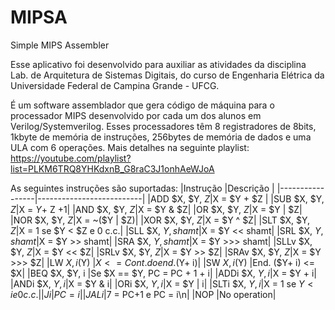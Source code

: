 # MIPSA
Simple MIPS Assembler

Esse aplicativo foi desenvolvido para auxiliar as atividades da disciplina Lab. de Arquitetura de Sistemas Digitais, do curso de Engenharia Elétrica da Universidade Federal de Campina Grande - UFCG.

É um software assemblador que gera código de máquina para o processador MIPS desenvolvido por cada um dos alunos em Verilog/Systemverilog. Esses processadores têm 8 registradores de 8bits, 1kbyte de memória de instruções, 256bytes de memória de dados e uma ULA com 6 operações. Mais detalhes na seguinte playlist: https://youtube.com/playlist?list=PLKM6TRQ8YHKdxnB_G8raC3J1onhAeWJoA


As seguintes instruções são suportadas:
|Instrução        |Descrição                 |
|-----------------|--------------------------|
|ADD $X, $Y, $Z   |$X = $Y + $Z     |
|SUB $X, $Y, $Z   |$X = $Y + ~$Z +1|
|AND $X, $Y, $Z   |$X = $Y & $Z|
|OR $X, $Y, $Z    |$X = $Y | $Z|
|NOR $X, $Y, $Z   |$X = ~($Y | $Z)|
|XOR $X, $Y, $Z   |$X = $Y ^ $Z|
|SLT $X, $Y, $Z   |$X = 1 se $Y < $Z e 0 c.c.|
|SLL $X, $Y, shamt|$X = $Y << shamt|
|SRL $X, $Y, shamt|$X = $Y >> shamt|
|SRA $X, $Y, shamt|$X = $Y >>> shamt|
|SLLv $X, $Y, $Z  |$X = $Y << $Z|
|SRLv $X, $Y, $Z  |$X = $Y >> $Z|
|SRAv $X, $Y, $Z  |$X = $Y >>> $Z|
|LW $X, i($Y)     |$X <= Cont. do end. ($Y+ i)|
|SW $X, i($Y)     |End. ($Y+ i) <= $X|
|BEQ $X, $Y, i    |Se $X == $Y, PC = PC + 1 + i|
|ADDi $X, $Y, i   |$X = $Y + i|
|ANDi $X, $Y, i   |$X = $Y & i|
|ORi $X, $Y, i    |$X = $Y | i|
|SLTi $X, $Y, i   |$X = 1 se $Y < i e 0 c.c.|
|J i              |PC = i|
|JAL i            |$7 = PC+1 e PC = i\n|
|NOP              |No operation|
